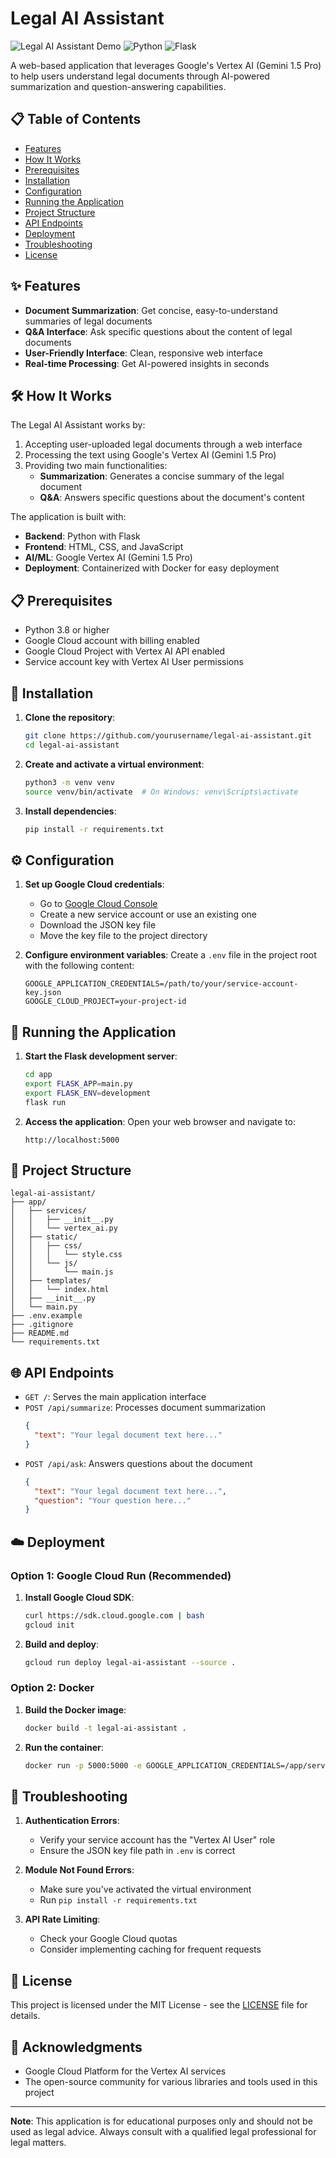 # Legal AI Assistant

![Legal AI Assistant Demo](https://img.shields.io/badge/Status-Active-brightgreen)
![Python](https://img.shields.io/badge/Python-3.8%2B-blue)
![Flask](https://img.shields.io/badge/Flask-2.0%2B-lightgrey)

A web-based application that leverages Google's Vertex AI (Gemini 1.5 Pro) to help users understand legal documents through AI-powered summarization and question-answering capabilities.

## 📋 Table of Contents
- [Features](#-features)
- [How It Works](#-how-it-works)
- [Prerequisites](#-prerequisites)
- [Installation](#-installation)
- [Configuration](#-configuration)
- [Running the Application](#-running-the-application)
- [Project Structure](#-project-structure)
- [API Endpoints](#-api-endpoints)
- [Deployment](#-deployment)
- [Troubleshooting](#-troubleshooting)
- [License](#-license)

## ✨ Features

- **Document Summarization**: Get concise, easy-to-understand summaries of legal documents
- **Q&A Interface**: Ask specific questions about the content of legal documents
- **User-Friendly Interface**: Clean, responsive web interface
- **Real-time Processing**: Get AI-powered insights in seconds

## 🛠 How It Works

The Legal AI Assistant works by:

1. Accepting user-uploaded legal documents through a web interface
2. Processing the text using Google's Vertex AI (Gemini 1.5 Pro)
3. Providing two main functionalities:
   - **Summarization**: Generates a concise summary of the legal document
   - **Q&A**: Answers specific questions about the document's content

The application is built with:
- **Backend**: Python with Flask
- **Frontend**: HTML, CSS, and JavaScript
- **AI/ML**: Google Vertex AI (Gemini 1.5 Pro)
- **Deployment**: Containerized with Docker for easy deployment

## 📋 Prerequisites

- Python 3.8 or higher
- Google Cloud account with billing enabled
- Google Cloud Project with Vertex AI API enabled
- Service account key with Vertex AI User permissions

## 🚀 Installation

1. **Clone the repository**:
   ```bash
   git clone https://github.com/yourusername/legal-ai-assistant.git
   cd legal-ai-assistant
   ```

2. **Create and activate a virtual environment**:
   ```bash
   python3 -m venv venv
   source venv/bin/activate  # On Windows: venv\Scripts\activate
   ```

3. **Install dependencies**:
   ```bash
   pip install -r requirements.txt
   ```

## ⚙️ Configuration

1. **Set up Google Cloud credentials**:
   - Go to [Google Cloud Console](https://console.cloud.google.com/)
   - Create a new service account or use an existing one
   - Download the JSON key file
   - Move the key file to the project directory

2. **Configure environment variables**:
   Create a `.env` file in the project root with the following content:
   ```
   GOOGLE_APPLICATION_CREDENTIALS=/path/to/your/service-account-key.json
   GOOGLE_CLOUD_PROJECT=your-project-id
   ```

## 🏃 Running the Application

1. **Start the Flask development server**:
   ```bash
   cd app
   export FLASK_APP=main.py
   export FLASK_ENV=development
   flask run
   ```

2. **Access the application**:
   Open your web browser and navigate to:
   ```
   http://localhost:5000
   ```

## 📁 Project Structure

```
legal-ai-assistant/
├── app/
│   ├── services/
│   │   ├── __init__.py
│   │   └── vertex_ai.py
│   ├── static/
│   │   ├── css/
│   │   │   └── style.css
│   │   └── js/
│   │       └── main.js
│   ├── templates/
│   │   └── index.html
│   ├── __init__.py
│   └── main.py
├── .env.example
├── .gitignore
├── README.md
└── requirements.txt
```

## 🌐 API Endpoints

- `GET /`: Serves the main application interface
- `POST /api/summarize`: Processes document summarization
  ```json
  {
    "text": "Your legal document text here..."
  }
  ```
- `POST /api/ask`: Answers questions about the document
  ```json
  {
    "text": "Your legal document text here...",
    "question": "Your question here..."
  }
  ```

## ☁️ Deployment

### Option 1: Google Cloud Run (Recommended)

1. **Install Google Cloud SDK**:
   ```bash
   curl https://sdk.cloud.google.com | bash
   gcloud init
   ```

2. **Build and deploy**:
   ```bash
   gcloud run deploy legal-ai-assistant --source .
   ```

### Option 2: Docker

1. **Build the Docker image**:
   ```bash
   docker build -t legal-ai-assistant .
   ```

2. **Run the container**:
   ```bash
   docker run -p 5000:5000 -e GOOGLE_APPLICATION_CREDENTIALS=/app/service-account.json -v /path/to/your/credentials.json:/app/service-account.json legal-ai-assistant
   ```

## 🐛 Troubleshooting

1. **Authentication Errors**:
   - Verify your service account has the "Vertex AI User" role
   - Ensure the JSON key file path in `.env` is correct

2. **Module Not Found Errors**:
   - Make sure you've activated the virtual environment
   - Run `pip install -r requirements.txt`

3. **API Rate Limiting**:
   - Check your Google Cloud quotas
   - Consider implementing caching for frequent requests

## 📄 License

This project is licensed under the MIT License - see the [LICENSE](LICENSE) file for details.

## 🙏 Acknowledgments

- Google Cloud Platform for the Vertex AI services
- The open-source community for various libraries and tools used in this project

---

**Note**: This application is for educational purposes only and should not be used as legal advice. Always consult with a qualified legal professional for legal matters.
